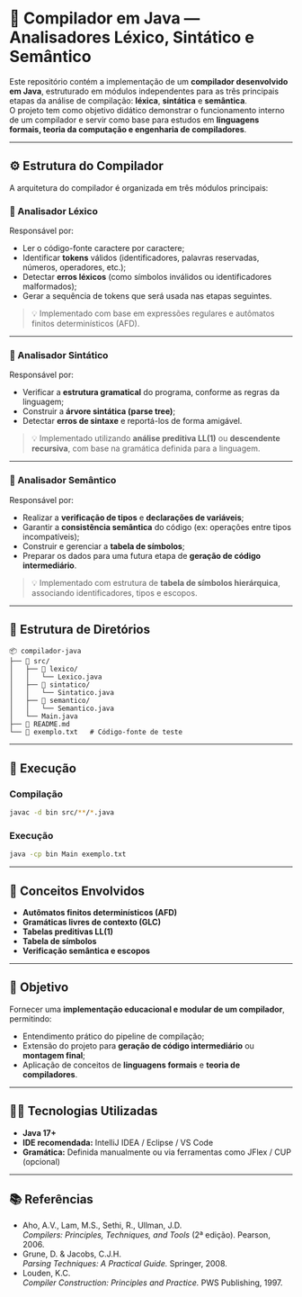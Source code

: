 # 🧩 Compilador em Java — Analisadores Léxico, Sintático e Semântico

Este repositório contém a implementação de um **compilador desenvolvido em Java**, estruturado em módulos independentes para as três principais etapas da análise de compilação: **léxica**, **sintática** e **semântica**.  
O projeto tem como objetivo didático demonstrar o funcionamento interno de um compilador e servir como base para estudos em **linguagens formais, teoria da computação e engenharia de compiladores**.

---

## ⚙️ Estrutura do Compilador

A arquitetura do compilador é organizada em três módulos principais:

### 🔹 Analisador Léxico
Responsável por:
- Ler o código-fonte caractere por caractere;
- Identificar **tokens** válidos (identificadores, palavras reservadas, números, operadores, etc.);
- Detectar **erros léxicos** (como símbolos inválidos ou identificadores malformados);
- Gerar a sequência de tokens que será usada nas etapas seguintes.

> 💡 Implementado com base em expressões regulares e autômatos finitos determinísticos (AFD).

---

### 🔹 Analisador Sintático
Responsável por:
- Verificar a **estrutura gramatical** do programa, conforme as regras da linguagem;
- Construir a **árvore sintática (parse tree)**;
- Detectar **erros de sintaxe** e reportá-los de forma amigável.

> 💡 Implementado utilizando **análise preditiva LL(1)** ou **descendente recursiva**, com base na gramática definida para a linguagem.

---

### 🔹 Analisador Semântico
Responsável por:
- Realizar a **verificação de tipos** e **declarações de variáveis**;
- Garantir a **consistência semântica** do código (ex: operações entre tipos incompatíveis);
- Construir e gerenciar a **tabela de símbolos**;
- Preparar os dados para uma futura etapa de **geração de código intermediário**.

> 💡 Implementado com estrutura de **tabela de símbolos hierárquica**, associando identificadores, tipos e escopos.

---

## 📁 Estrutura de Diretórios

```
📦 compilador-java
├── 📁 src/
│   ├── 📁 lexico/
│   │   └── Lexico.java
│   ├── 📁 sintatico/
│   │   └── Sintatico.java
│   ├── 📁 semantico/
│   │   └── Semantico.java
│   └── Main.java
├── 📄 README.md
└── 📄 exemplo.txt   # Código-fonte de teste
```

---

## 🚀 Execução

### Compilação
```bash
javac -d bin src/**/*.java
```

### Execução
```bash
java -cp bin Main exemplo.txt
```

---

## 🧠 Conceitos Envolvidos

- **Autômatos finitos determinísticos (AFD)**
- **Gramáticas livres de contexto (GLC)**
- **Tabelas preditivas LL(1)**
- **Tabela de símbolos**
- **Verificação semântica e escopos**

---

## 🎯 Objetivo

Fornecer uma **implementação educacional e modular de um compilador**, permitindo:
- Entendimento prático do pipeline de compilação;
- Extensão do projeto para **geração de código intermediário** ou **montagem final**;
- Aplicação de conceitos de **linguagens formais** e **teoria de compiladores**.

---

## 🧑‍💻 Tecnologias Utilizadas

- **Java 17+**
- **IDE recomendada:** IntelliJ IDEA / Eclipse / VS Code
- **Gramática:** Definida manualmente ou via ferramentas como JFlex / CUP (opcional)

---

## 📚 Referências

- Aho, A.V., Lam, M.S., Sethi, R., Ullman, J.D.  
  *Compilers: Principles, Techniques, and Tools* (2ª edição). Pearson, 2006.  
- Grune, D. & Jacobs, C.J.H.  
  *Parsing Techniques: A Practical Guide.* Springer, 2008.  
- Louden, K.C.  
  *Compiler Construction: Principles and Practice.* PWS Publishing, 1997.

